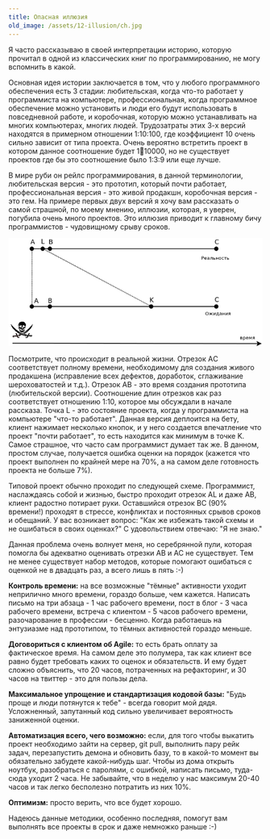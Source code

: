 ```yaml
---
title: Опасная иллюзия
old_image: /assets/12-illusion/ch.jpg
---
```


Я часто рассказываю в своей интерпретации
историю, которую прочитал в одной из классических книг по программированию, не могу вспомнить в какой.

Основная идея истории заключается в том, что у любого программного обеспечения есть 3 стадии: любительская, когда что-то
работает у программиста на компьютере, профессиональная, когда программное обеспечение
можно установить и люди его будут использовать в повседневной работе, и коробочная, которую
можно устанавливать на многих компьютерах, многих людей. Трудозатраты этих 3-х версий находятся в примерном
отношении 1:10:100, где коэффициент 10 очень сильно зависит от типа проекта. Очень вероятно встретить проект в котором
данное соотношение будет 1:100:10000, но не существует проектов где бы это соотношение было 1:3:9 или еще лучше.

В мире руби он рейлс программирования, в данной терминологии, любительская версия - это прототип, который почти работает,
профессиональная версия - это живой продакшн, коробочная версия - это гем. На примере первых двух версий я хочу вам рассказать
о самой страшной, по моему мнению, иллюзии, которая, я уверен, погубила очень много проектов. Это иллюзия приводит к главному
бичу программистов - чудовищному срыву сроков. 

![](/assets/12-illusion/schema.png)

Посмотрите, что происходит в реальной жизни. Отрезок AС соответствует полному времени, необходимому для создания живого продакшена
(исправление всех дефектов, доработок, сглаживание шероховатостей и т.д.). Отрезок AB - это время создания прототипа (любительской
версии). Соотношение длин отрезков как раз соответствует отношению 1:10, которое мы обсуждали в начале рассказа. Точка L - это
состояние проекта, когда у программиста на компьютере "что-то работает". Данная версия деплоится на бету, клиент
нажимает несколько кнопок, и у него создается впечатление что проект "почти работает",
то есть находится как минимум в точке K. Самое страшное, что часто сам программист думает так же. В данном, простом случае, получается
ошибка оценки на порядок (кажется что проект выполнен по крайней мере на 70%, а на самом деле готовность проекта не больше 7%).

Типовой проект обычно проходит по следующей схеме. Программист, наслаждаясь собой и жизнью,
быстро проходит отрезок AL и даже AB, клиент радостно
потирает руки. Оставшийся отрезок BC (90% времени!) проходят в стрессе, конфликтах и постоянных срывов сроков и обещаний. У вас
возникает вопрос: "Как же избежать такой схемы и не ошибаться в своих оценках?" С удовольствием отвечаю: "Я не знаю."

Данная проблема очень волнует меня, но cеребрянной пули, которая помогла
бы адекватно оценивать отрезки AB и AC не существует. Тем не менее существует набор методов, которые помогают ошибаться с оценкой не в 
двадцать раз, а всего лишь в пять :-)

**Контроль времени:** на все возможные "тёмные" активности уходит неприлично много времени, гораздо больше, чем кажется.
Написать письмо на три абзаца - 1 час рабочего времени, пост в блог - 3 часа рабочего времени, встреча с клиентом - 5 часов рабочего
времени, разочарование в профессии - бесценно. Когда работаешь на энтузиазме над прототипом, то тёмных активностей гораздо меньше.

**Договориться с клиентом об Agile:** то есть брать оплату за фактическое время. На самом деле это полумера, так как клиент все равно
будет требовать каких то оценок и обязательств. И ему будет сложно объяснить, что 20 часов, потраченных на рефакторинг,
и 30 часов на твиттер - это для пользы дела.

**Максимальное упрощение и стандартизация кодовой базы:** "Будь проще и люди потянутся к тебе" - всегда говорит мой дядя.
Усложненный, запутанный код сильно увеличивает вероятность заниженной оценки.

**Автоматизация всего, чего возможно:** если, для того чтобы выкатить проект необходимо зайти на сервер, git pull, выполнить пару рейк
задач, перезапустить демона и обновить базу, то в какой-то момент вы обязательно забудете какой-нибудь шаг. Чтобы из дома открыть
ноутбук, разобраться с паролями, с ошибкой, написать письмо, туда-сюда уходит 2 часа.
Не забывайте, что в неделю у нас максимум 20-40 часов и так легко
бесполезно потратить из них 10%.

**Оптимизм:** просто верить, что все будет хорошо.

Надеюсь данные методики, особенно последняя, помогут вам выполнять все проекты в срок и даже немножко раньше :-)

